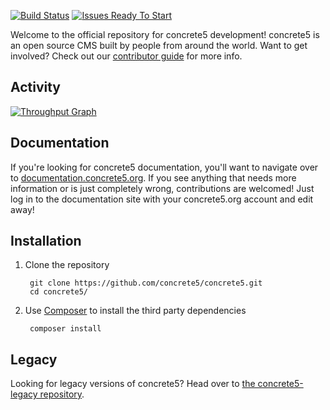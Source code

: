 [![Build Status](http://img.shields.io/travis/concrete5/concrete5/develop.svg)](https://travis-ci.org/concrete5/concrete5)
[![Issues Ready To Start](https://badge.waffle.io/concrete5/concrete5.png?label=Accepted:Ready%20to%20start&title=Ready)](https://github.com/concrete5/concrete5/labels/accepted%3Aready%20to%20start)

Welcome to the official repository for concrete5 development! concrete5 is an open source CMS built by people from 
around the world. Want to get involved? Check out our [contributor guide](https://github.com/concrete5/concrete5/blob/develop/CONTRIBUTING.md) for more info.

## Activity
[![Throughput Graph](https://graphs.waffle.io/concrete5/concrete5/throughput.svg)](https://waffle.io/concrete5/concrete5/metrics)

## Documentation

If you're looking for concrete5 documentation, you'll want to navigate over to [documentation.concrete5.org](https://documentation.concrete5.org). 
If you see anything that needs more information or is just completely wrong, contributions are welcomed! 
Just log in to the documentation site with your concrete5.org account and edit away!

## Installation

1. Clone the repository

        git clone https://github.com/concrete5/concrete5.git
        cd concrete5/

2. Use [Composer](https://getcomposer.org/) to install the third party dependencies

        composer install

## Legacy

Looking for legacy versions of concrete5? Head over to [the concrete5-legacy repository](http://github.com/concrete5/concrete5-legacy).
